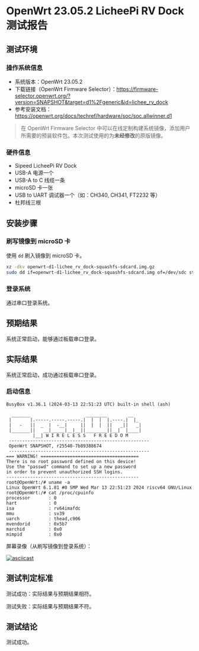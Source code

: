 # OpenWrt 23.05.2 LicheePi RV Dock 测试报告

## 测试环境

### 操作系统信息

- 系统版本：OpenWrt 23.05.2
- 下载链接（OpenWrt Firmware Selector）：https://firmware-selector.openwrt.org/?version=SNAPSHOT&target=d1%2Fgeneric&id=lichee_rv_dock
- 参考安装文档：https://openwrt.org/docs/techref/hardware/soc/soc.allwinner.d1

> 在 OpenWrt Firmware Selector 中可以在线定制构建系统镜像，添加用户所需要的预装软件包。本次测试使用的为**未经修改**的原版镜像。

### 硬件信息

- Sipeed LicheePi RV Dock
- USB-A 电源一个
- USB-A to C 线缆一条
- microSD 卡一张
- USB to UART 调试器一个（如：CH340, CH341, FT2232 等）
- 杜邦线三根

## 安装步骤

### 刷写镜像到 microSD 卡

使用 `dd` 刷入镜像到 microSD 卡。

```bash
xz -dkv openwrt-d1-lichee_rv_dock-squashfs-sdcard.img.gz
sudo dd if=openwrt-d1-lichee_rv_dock-squashfs-sdcard.img of=/dev/sdc status=progress
```

### 登录系统

通过串口登录系统。

## 预期结果

系统正常启动，能够通过板载串口登录。

## 实际结果

系统正常启动，成功通过板载串口登录。

### 启动信息

```log
BusyBox v1.36.1 (2024-03-13 22:51:23 UTC) built-in shell (ash)

  _______                     ________        __
 |       |.-----.-----.-----.|  |  |  |.----.|  |_
 |   -   ||  _  |  -__|     ||  |  |  ||   _||   _|
 |_______||   __|_____|__|__||________||__|  |____|
          |__| W I R E L E S S   F R E E D O M
 -----------------------------------------------------
 OpenWrt SNAPSHOT, r25540-7b89388674
 -----------------------------------------------------
=== WARNING! =====================================
There is no root password defined on this device!
Use the "passwd" command to set up a new password
in order to prevent unauthorized SSH logins.
--------------------------------------------------
root@OpenWrt:/# uname -a
Linux OpenWrt 6.1.81 #0 SMP Wed Mar 13 22:51:23 2024 riscv64 GNU/Linux
root@OpenWrt:/# cat /proc/cpuinfo 
processor       : 0
hart            : 0
isa             : rv64imafdc
mmu             : sv39
uarch           : thead,c906
mvendorid       : 0x5b7
marchid         : 0x0
mimpid          : 0x0
```

屏幕录像（从刷写镜像到登录系统）：

[![asciicast](https://asciinema.org/a/FtuRf4hQ7gWi0lTR4JkBxXJMw.svg)](https://asciinema.org/a/FtuRf4hQ7gWi0lTR4JkBxXJMw)

## 测试判定标准

测试成功：实际结果与预期结果相符。

测试失败：实际结果与预期结果不符。

## 测试结论

测试成功。
